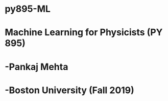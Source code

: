 # py895-ML
# Machine Learning for Physicists (PY 895)
# -Pankaj Mehta
# -Boston University (Fall 2019)
